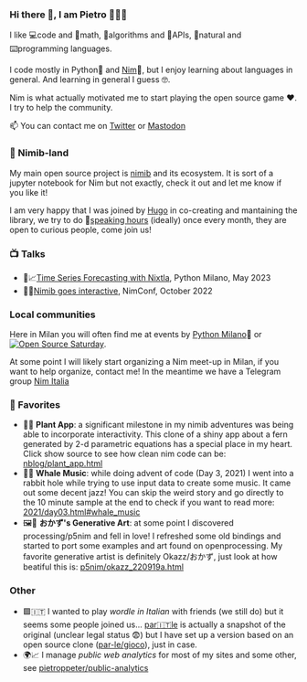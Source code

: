 ### Hi there 👋, I am Pietro 👨‍👩‍👧

I like 💻code and 🧮math, 🤖algorithms and 🐝APIs, 💬natural and ⌨️programming languages.

I code mostly in Python🐍 and [Nim](https://nim-lang.org)👑, but I enjoy learning about languages in general. And learning in general I guess 🤓.

Nim is what actually motivated me to start playing the open source game ❤️. I try to help the community.

📫 You can contact me on [Twitter](https://twitter.com/pietroppeter) or [Mastodon](https://fosstodon.org/@pietroppeter)

<!--
- 💬 Ask me about ...
-->

### 🐳 Nimib-land

My main open source project is [nimib](https://github.com/pietroppeter/nimib) and its ecosystem.
It is sort of a jupyter notebook for Nim but not exactly, check it out and let me know if you like it!

I am very happy that I was joined by [Hugo](https://github.com/hugogranstrom) in co-creating and mantaining the library,
we try to do 🎪[speaking hours](https://github.com/pietroppeter/nimib/discussions/categories/nimib-speaking-hours)
(ideally) once every month, they are open to curious people, come join us!

### 📺 Talks

- 🐍📈[Time Series Forecasting with Nixtla](https://www.youtube.com/watch?v=CMHvdabYEm8), Python Milano, May 2023
- 👑🐳[Nimib goes interactive](https://www.youtube.com/watch?v=hZ7wX1kgnuc), NimConf, October 2022

### Local communities

Here in Milan you will often find me at events by [Python Milano](https://milano.python.it)🐍 or [![Open Source Saturday](https://img.shields.io/badge/%E2%9D%A4%EF%B8%8F-open%20source%20saturday-F64060.svg)](https://www.meetup.com/it-IT/Open-Source-Saturday-Milano/).

At some point I will likely start organizing a Nim meet-up in Milan, if you want to help organize, contact me!
In the meantime we have a Telegram group [Nim Italia](https://t.me/nimitalia)

### 🌟 Favorites

- 🌱✨ **Plant App**: a significant milestone in my nimib adventures was being able to incorporate interactivity. This clone of a shiny app about a fern generated by 2-d parametric equations has a special place in my heart. Click show source to see how clean nim code can be: [nblog/plant_app.html](https://pietroppeter.github.io/nblog/drafts/plant_app.html?utm_source=github-pietroppeter)
- 🐳🎶 **Whale Music**: while doing advent of code (Day 3, 2021) I went into a rabbit hole while trying to use input data to create some music. It came out some decent jazz! You can skip the weird story and go directly to the 10 minute sample at the end to check if you want to read more: [2021/day03.html#whale_music](https://pietroppeter.github.io/adventofnim/2021/day03.html#whale_music?utm_source=github-pietroppeter)
- 🖼️🌸 **おかず's Generative Art**: at some point I discovered processing/p5nim and fell in love! I refreshed some old bindings and started to port some examples and art found on openprocessing. My favorite generative artist is definitely Okazz/おかず, just look at how beatiful this is: [p5nim/okazz_220919a.html](https://pietroppeter.github.io/p5nim/okazz_220919a.html?utm_source=github-pietroppeter)

### Other

- 🟩🇮🇹 I wanted to play _wordle in Italian_ with friends (we still do) but it seems some people joined us... [par🇮🇹le](https://github.com/pietroppeter/wordle-it) is actually a snapshot of the original (unclear legal status 😨) but I have set up a version based on an open source clone ([par-le/gioco](https://github.com/par-le/gioco)), just in case.
- 🌍📈 I manage _public web analytics_ for most of my sites and some other, see [pietroppeter/public-analytics](https://github.com/pietroppeter/public-analytics)
